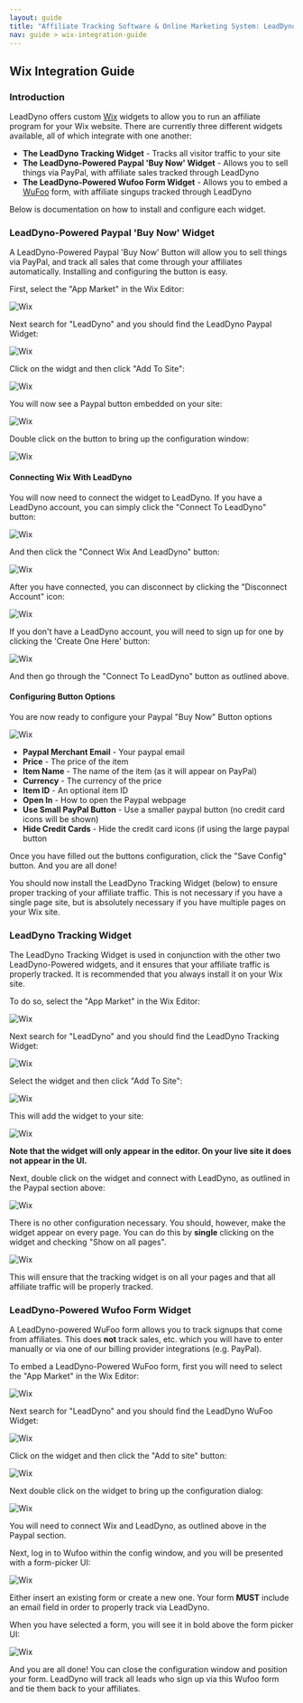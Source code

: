 ```yaml
---
layout: guide
title: "Affiliate Tracking Software & Online Marketing System: LeadDyno"
nav: guide > wix-integration-guide
---
```


## Wix Integration Guide

### Introduction

LeadDyno offers custom [Wix](http://www.wix.com) widgets to allow you to run an affiliate program for your
Wix website.  There are currently three different widgets available, all of which integrate with one another:

* **The LeadDyno Tracking Widget** - Tracks all visitor traffic to your site
* **The LeadDyno-Powered Paypal 'Buy Now' Widget** - Allows you to sell things via PayPal, with affiliate sales tracked through LeadDyno
* **The LeadDyno-Powered Wufoo Form Widget** - Allows you to embed a [WuFoo](http://www.wufoo.com) form, with affiliate singups tracked through LeadDyno

Below is documentation on how to install and configure each widget.

### LeadDyno-Powered Paypal 'Buy Now' Widget

A LeadDyno-Powered Paypal 'Buy Now' Button will allow you to sell things via PayPal, and track all sales that come through
your affiliates automatically.  Installing and configuring the button is easy.

First, select the "App Market" in the Wix Editor:

![Wix](/img/wix-appstore-icon.png)

Next search for "LeadDyno" and you should find the LeadDyno Paypal Widget:

![Wix](/img/wix-ld-paypal-banner.png)

Click on the widgt and then click "Add To Site":

![Wix](/img/wix-paypal-add-to-site.png)

You will now see a Paypal button embedded on your site:

![Wix](/img/wix-paypal-button.png)

Double click on the button to bring up the configuration window:

![Wix](/img/wix-paypal-config.png)

#### Connecting Wix With LeadDyno

You will now need to connect the widget to LeadDyno.  If you have a LeadDyno account, you can simply click the
"Connect To LeadDyno" button:

![Wix](/img/wix-connect-to-ld.png)

And then click the "Connect Wix And LeadDyno" button:

![Wix](/img/wix-connect-approve.png)

After you have connected, you can disconnect by clicking the "Disconnect Account" icon:

![Wix](/img/wix-disconnect.png)

If you don't have a LeadDyno account, you will need to sign up for one by clicking the 'Create One Here' button:

![Wix](/img/wix-create-one.png)

And then go through the "Connect To LeadDyno" button as outlined above.

#### Configuring Button Options

You are now ready to configure your Paypal "Buy Now" Button options

![Wix](/img/wix-paypal-button-config.png)

* **Paypal Merchant Email** - Your paypal email
* **Price** - The price of the item
* **Item Name** - The name of the item (as it will appear on PayPal)
* **Currency** - The currency of the price
* **Item ID** - An optional item ID
* **Open In** - How to open the Paypal webpage
* **Use Small PayPal Button** - Use a smaller paypal button (no credit card icons will be shown)
* **Hide Credit Cards** - Hide the credit card icons (if using the large paypal button

Once you have filled out the buttons configuration, click the "Save Config" button.  And you are all done!

You should now install the LeadDyno Tracking Widget (below) to ensure proper tracking of your affiliate traffic.  This
is not necessary if you have a single page site, but is absolutely necessary if you have multiple pages on your Wix
site.

### LeadDyno Tracking Widget

The LeadDyno Tracking Widget is used in conjunction with the other two LeadDyno-Powered widgets, and it ensures that
your affiliate traffic is properly tracked.  It is recommended that you always install it on your Wix site.

To do so, select the "App Market" in the Wix Editor:

![Wix](/img/wix-appstore-icon.png)

Next search for "LeadDyno" and you should find the LeadDyno Tracking Widget:

![Wix](/img/wix-ld-tracking-banner.png)

Select the widget and then click "Add To Site":

![Wix](/img/wix-ld-tracking-add.png)

This will add the widget to your site:

![Wix](/img/wix-ld-tracking-widget.png)

**Note that the widget will only appear in the editor.  On your live site it does not appear in the UI.**

Next, double click on the widget and connect with LeadDyno, as outlined in the Paypal section above:

![Wix](/img/wix-ld-tracking-config.png)

There is no other configuration necessary.  You should, however, make the widget appear on every page.  You
can do this by **single** clicking on the widget and checking "Show on all pages".

![Wix](/img/wix-ld-tracking-all-pages.png)

This will ensure that the tracking widget is on all your pages and that all affiliate traffic will be properly tracked.

### LeadDyno-Powered Wufoo Form Widget

A LeadDyno-powered WuFoo form allows you to track signups that come from affiliates.  This does **not** track
sales, etc. which you will have to enter manually or via one of our billing provider integrations (e.g. PayPal).

To embed a LeadDyno-Powered WuFoo form, first you will need to select the "App Market" in the Wix Editor:

![Wix](/img/wix-appstore-icon.png)

Next search for "LeadDyno" and you should find the LeadDyno WuFoo Widget:

![Wix](/img/wix-wufoo-banner.png)

Click on the widget and then click the "Add to site" button:

![Wix](/img/wix-wufoo-add.png)

Next double click on the widget to bring up the configuration dialog:

![Wix](/img/wix-wufoo-config.png)

You will need to connect Wix and LeadDyno, as outlined above in the Paypal section.

Next, log in to Wufoo within the config window, and you will be presented with a form-picker UI:

![Wix](/img/wix-wufoo-pick.png)

Either insert an existing form or create a new one.  Your form **MUST** include an email field in order to properly
track via LeadDyno.

When you have selected a form, you will see it in bold above the form picker UI:

![Wix](/img/wix-wufoo-current.png)

And you are all done!  You can close the configuration window and position your form.  LeadDyno will track all
leads who sign up via this Wufoo form and tie them back to your affiliates.
